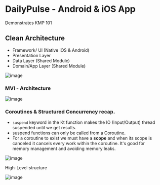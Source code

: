 # DailyPulse - Android & iOS App
Demonstrates KMP 101

## Clean Architecture
- Framework/ UI (Native iOS & Android)
- Presentation Layer
- Data Layer (Shared Module)
- Domain/App Layer (Shared Module)

![image](https://github.com/RocqJones/DailyPulse/assets/32324500/058bd240-db17-4a58-90d8-41ab24b77f2a)

### MVI - Architecture
![image](https://github.com/RocqJones/DailyPulse/assets/32324500/42a521be-b442-4aa2-ba9b-51ce7b8cab9b)

### Coroutines & Structured Concurrency recap.
- `suspend` keyword in the Kt function makes the IO (Input/Output) thread suspended until we get results.
- suspend functions can only be called from a Coroutine.
- For a coroutine to exist we must have a **scope** and when its scope is canceled it cancels every work within the coroutine. It's good for memory management and avoiding memory leaks.
  
![image](https://github.com/RocqJones/DailyPulse/assets/32324500/d7d96968-d0c4-4532-bb8e-ffc9a61f9031)

High-Level structure

![image](https://github.com/RocqJones/DailyPulse/assets/32324500/6b5212a5-13a1-4030-9bde-745f865af437)
